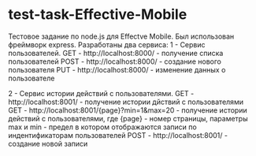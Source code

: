 # test-task-Effective-Mobile
Тестовое задание по node.js для Effectve Mobile.
Был использован фреймворк express. Разработаны два сервиса:
1 - Сервис пользователей.
  GET - http://localhost:8000/ - получение списка пользователей
  POST - http://localhost:8000/ - создание нового пользователя
  PUT - http://localhost:8000/ - изменение данных о пользователе

2 - Сервис истории действий с пользователями.
  GET - http://localhost:8001/ - получение истории дйствий с пользователями
  GET - http://localhost:8001/{page}?min=1&max=20 - 
    получение истории действий с пользователями, где {page} - номер страницы,
    параметры max и min - предел в котором отображаются записи по индентификаторам пользователей
  POST - http://localhost:8001/ - создание новой записи 
